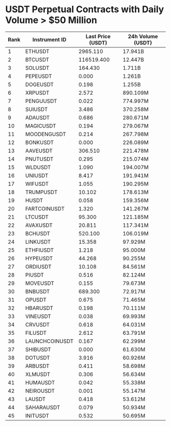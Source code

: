 # USDT Perpetual Contracts with Daily Volume > $50 Million

| Rank | Instrument ID | Last Price (USDT) | 24h Volume (USDT) |
|------|---------------|-------------------|-------------------|
| 1 | ETHUSDT | 2965.110 | 17.941B |
| 2 | BTCUSDT | 116519.400 | 12.447B |
| 3 | SOLUSDT | 164.430 | 1.711B |
| 4 | PEPEUSDT | 0.000 | 1.261B |
| 5 | DOGEUSDT | 0.198 | 1.255B |
| 6 | XRPUSDT | 2.572 | 890.109M |
| 7 | PENGUUSDT | 0.022 | 774.997M |
| 8 | SUIUSDT | 3.486 | 370.258M |
| 9 | ADAUSDT | 0.686 | 280.671M |
| 10 | MAGICUSDT | 0.194 | 279.067M |
| 11 | MOODENGUSDT | 0.214 | 267.798M |
| 12 | BONKUSDT | 0.000 | 226.089M |
| 13 | AAVEUSDT | 306.510 | 221.478M |
| 14 | PNUTUSDT | 0.295 | 215.074M |
| 15 | WLDUSDT | 1.090 | 194.007M |
| 16 | UNIUSDT | 8.417 | 191.941M |
| 17 | WIFUSDT | 1.055 | 190.295M |
| 18 | TRUMPUSDT | 10.102 | 178.613M |
| 19 | HUSDT | 0.058 | 159.356M |
| 20 | FARTCOINUSDT | 1.320 | 141.267M |
| 21 | LTCUSDT | 95.300 | 121.185M |
| 22 | AVAXUSDT | 20.811 | 117.341M |
| 23 | BCHUSDT | 520.100 | 106.019M |
| 24 | LINKUSDT | 15.358 | 97.929M |
| 25 | ETHFIUSDT | 1.218 | 95.000M |
| 26 | HYPEUSDT | 44.268 | 90.255M |
| 27 | ORDIUSDT | 10.108 | 84.561M |
| 28 | PIUSDT | 0.516 | 82.124M |
| 29 | MOVEUSDT | 0.155 | 79.673M |
| 30 | BNBUSDT | 689.300 | 72.917M |
| 31 | OPUSDT | 0.675 | 71.465M |
| 32 | HBARUSDT | 0.198 | 70.111M |
| 33 | VINEUSDT | 0.038 | 69.993M |
| 34 | CRVUSDT | 0.618 | 64.031M |
| 35 | FILUSDT | 2.612 | 63.791M |
| 36 | LAUNCHCOINUSDT | 0.167 | 62.299M |
| 37 | SHIBUSDT | 0.000 | 61.630M |
| 38 | DOTUSDT | 3.916 | 60.926M |
| 39 | ARBUSDT | 0.411 | 58.698M |
| 40 | XLMUSDT | 0.306 | 56.634M |
| 41 | HUMAUSDT | 0.042 | 55.338M |
| 42 | NEIROUSDT | 0.001 | 55.147M |
| 43 | LAUSDT | 0.418 | 53.612M |
| 44 | SAHARAUSDT | 0.079 | 50.934M |
| 45 | INITUSDT | 0.532 | 50.695M |
